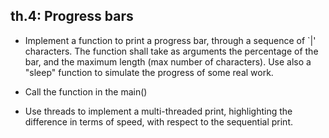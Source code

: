 ## th.4: Progress bars

- Implement a function to print a progress bar, through a sequence of `|'
  characters. The function shall take as arguments the percentage of the bar,
  and the maximum length (max number of characters). Use also a "sleep"
  function to simulate the progress of some real work.

- Call the function in the main()

- Use threads to implement a multi-threaded print, highlighting the difference
  in terms of speed, with respect to the sequential print.

